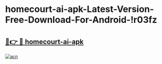 # homecourt-ai-apk-Latest-Version-Free-Download-For-Android-!r03fz

# <h2><a href="https://xox86j.esa.edu.pl?title=homecourt-ai-apk&ref=r03fz">🔗👉 🔴 homecourt-ai-apk</a></h2>

[![acn](https://github.com/user-attachments/assets/0f9c940e-d8b0-45ae-aac7-cd30a18b3e1c)](https://xox86j.esa.edu.pl?title=homecourt-ai-apk&ref=r03fz)

